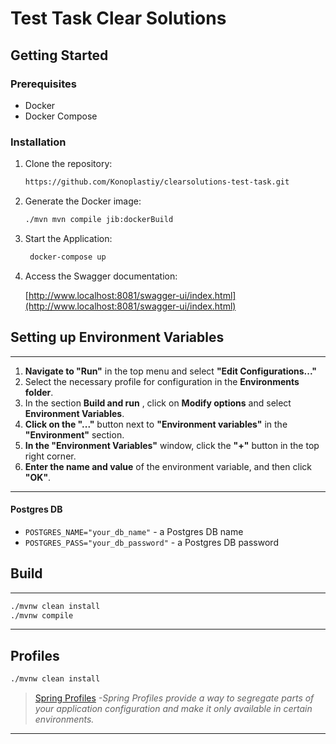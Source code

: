 # Test Task Clear Solutions

## Getting Started

### Prerequisites

- Docker
- Docker Compose

### Installation

1. Clone the repository:

    ```bash
    https://github.com/Konoplastiy/clearsolutions-test-task.git
    ```

2. Generate the Docker image:

    ```bash
    ./mvn mvn compile jib:dockerBuild
    ```
3. Start the Application:
    ```bash
     docker-compose up
   ```

4. Access the Swagger documentation:

   [http://www.localhost:8081/swagger-ui/index.html](http://www.localhost:8081/swagger-ui/index.html)

## Setting up Environment Variables

---
1. **Navigate to "Run"** in the top menu and select **"Edit Configurations..."**
2. Select the necessary profile for configuration in the **Environments folder**.
3. In the section **Build and run** , click on **Modify options** and select **Environment Variables**.
5. **Click on the "..."** button next to **"Environment variables"** in the **"Environment"** section.
6. **In the "Environment Variables"** window, click the **"+"** button in the top right corner.
7. **Enter the name and value** of the environment variable, and then click **"OK"**.

---

#### Postgres DB
- `POSTGRES_NAME="your_db_name"` - a Postgres DB name
- `POSTGRES_PASS="your_db_password"` - a Postgres DB password

## Build

---
```bash
./mvnw clean install
./mvnw compile
```

---
## Profiles
```bash
./mvnw clean install 
```
>[Spring Profiles](https://www.baeldung.com/spring-profiles)
*-Spring Profiles provide a way to segregate parts of your application configuration and make it only available in certain environments.*
---


